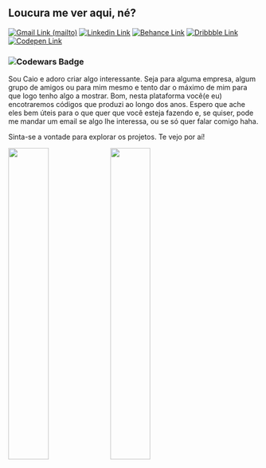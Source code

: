 ## Loucura me ver aqui, né?
[![Gmail Link (mailto)](https://img.shields.io/badge/-gmail-EA4335?logo=gmail&logoColor=white&style=for-the-badge&link=mailto:caioalvesfernandes@gmail.com)](mailto:caioalvesfernandes@gmail.com "Quer me mandar um email?")
[![Linkedin Link](https://img.shields.io/badge/-linkedin-0A66C2?logo=linkedin&logoColor=white&style=for-the-badge&link=https://www.linkedin.com/in/ocai0/)](https://www.linkedin.com/in/ocai0/ "Conheça meu Linkedin!")
[![Behance Link](https://img.shields.io/badge/-behance-1769FF?logo=behance&logoColor=white&style=for-the-badge&link=https://www.behance.net/ocai0)](https://www.behance.net/ocai0/  "Veja o meu portifólio no Behance...")
[![Dribbble Link](https://img.shields.io/badge/-dribbble-EA4C89?logo=dribbble&logoColor=white&style=for-the-badge&link=https://dribbble.com/ocai0)](https://dribbble.com/ocai0 "...Ou talvez você prefira o Dribbble?")
[![Codepen Link](https://img.shields.io/badge/-codepen-1b1b1b?logo=codepen&logoColor=white&style=for-the-badge&link=https://codepen.io/ocai0)](https://codepen.io/ocai0 "Temos o Codepen também!")
### ![Codewars Badge](https://www.codewars.com/users/ocai0/badges/micro)
<!--img align="right" width="49%" height="auto" src="#"--><!-- Testing img align/sizing -->

<p align="left">Sou Caio e adoro criar algo interessante. Seja para alguma empresa, algum grupo de amigos ou para mim mesmo e tento dar o máximo de mim para que logo tenho algo a mostrar. Bom, nesta plataforma você(e eu) encotraremos códigos que produzi ao longo dos anos. Espero que ache eles bem úteis para o que quer que você esteja fazendo e, se quiser, pode me mandar um email se algo lhe interessa, ou se só quer falar comigo haha.</p>
<p>Sinta-se a vontade para explorar os projetos. Te vejo por aí!</p>
<img align="left" src="https://github-readme-stats.vercel.app/api?username=ocai0&custom_title=Até onde vai a toca do coelho?&hide=prs,issues&show_icons=true" width="40%" height="auto">
<a href="https://github.com/anuraghazra/DIO-exercicios">
  <img align="left" src="https://github-readme-stats.vercel.app/api/pin/?username=ocai0&repo=DIO-exercicios" width="40%" height="auto">
</a>
